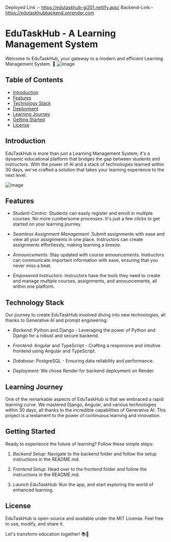 
Deployed Link :- https://edutaskhub-gi201.netlify.app/
Backend-Link:- https://edutaskhubbackend.onrender.com


# EduTaskHub - A Learning Management System

Welcome to EduTaskHub, your gateway to a modern and efficient Learning Management System. 🚀
![image](https://github.com/MSaifKhan01/EduTaskHub/assets/119418918/31ae6cf6-4ce0-46ba-ac1b-71f865ed5750)


## Table of Contents
- [Introduction](#introduction)
- [Features](#features)
- [Technology Stack](#technology-stack)
- [Deployment](#deployment)
- [Learning Journey](#learning-journey)
- [Getting Started](#getting-started)
- [License](#license)

## Introduction

EduTaskHub is more than just a Learning Management System; it's a dynamic educational platform that bridges the gap between students and instructors. With the power of AI and a stack of technologies learned within 30 days, we've crafted a solution that takes your learning experience to the next level.

![image](https://github.com/MSaifKhan01/EduTaskHub/assets/119418918/47f40916-d4e7-4345-ba58-adcfe8fdee80)


## Features


- *Student-Centric:* Students can easily register and enroll in multiple courses. No more cumbersome processes. It's just a few clicks to get started on your learning journey.

- *Seamless Assignment Management:* Submit assignments with ease and view all your assignments in one place. Instructors can create assignments effortlessly, making learning a breeze.

- *Announcements:* Stay updated with course announcements. Instructors can communicate important information with ease, ensuring that you never miss a beat.

- *Empowered Instructors:* Instructors have the tools they need to create and manage multiple courses, assignments, and announcements, all within one platform.

## Technology Stack

Our journey to create EduTaskHub involved diving into new technologies, all thanks to Generative AI and prompt engineering:

- *Backend:* Python and Django - Leveraging the power of Python and Django for a robust and secure backend.

- *Frontend:* Angular and TypeScript - Crafting a responsive and intuitive frontend using Angular and TypeScript.

- *Database:* PostgreSQL - Ensuring data reliability and performance.

- *Deployment:* We chose Render for backend deployment  on Render.

## Learning Journey

One of the remarkable aspects of EduTaskHub is that we embraced a rapid learning curve. We mastered Django, Angular, and various technologies within 30 days, all thanks to the incredible capabilities of Generative AI. This project is a testament to the power of continuous learning and innovation.

## Getting Started

Ready to experience the future of learning? Follow these simple steps:

1. *Backend Setup:* Navigate to the backend folder and follow the setup instructions in the README.md.

2. *Frontend Setup:* Head over to the frontend folder and follow the instructions in the README.md.

3. *Launch EduTaskHub:* Run the app, and start exploring the world of enhanced learning.



## License

EduTaskHub is open-source and available under the MIT License. Feel free to use, modify, and share it.

Let's transform education together! 📚🌟
